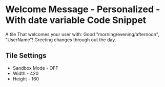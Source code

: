Welcome Message - Personalized - With date variable Code Snippet
============================================

A tile That welcomes your user with:
Good "morning/evening/afternoon", "UserName"!
Greeting changes through out the day.

Tile Settings
--------------
- Sandbox Mode - OFF
- Width - 420
- Height - 160
